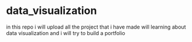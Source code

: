 # data_visualization
in this repo i will upload all the project that i have made will learning about data visualization and i will try to build a portfolio 
